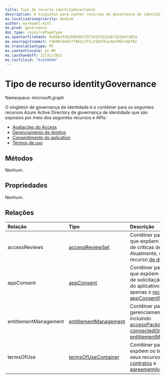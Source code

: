 ```yaml
---
title: Tipo de recurso identityGovernance
description: O singleton para conter recursos de governança de identidade.
ms.localizationpriority: medium
author: markwahl-msft
ms.prod: governance
doc_type: resourcePageType
ms.openlocfilehash: be8bb2f562b05892f972431fd32db72b29af305a
ms.sourcegitcommit: fd609cb401ff862c3f5c21847bac9af967c6bf82
ms.translationtype: MT
ms.contentlocale: pt-BR
ms.lasthandoff: 12/31/2021
ms.locfileid: "61649680"
---
```

# <a name="identitygovernance-resource-type"></a>Tipo de recurso identityGovernance

Namespace: microsoft.graph

O singleton de governança de identidade é o contêiner para os seguintes recursos Azure Active Directory de governança de identidade que são expostos por meio dos seguintes recursos e APIs:

+ [Avaliações do Access](accessreviewsv2-overview.md)
+ [Gerenciamento de direitos](entitlementmanagement-overview.md)
+ [Consentimento do aplicativo](consentrequests-overview.md)
+ [Termos de uso](agreement.md)

## <a name="methods"></a>Métodos

Nenhum.

## <a name="properties"></a>Propriedades

Nenhum.

## <a name="relationships"></a>Relações

|Relação|Tipo|Descrição|
|:---|:---|:---|
|accessReviews|[accessReviewSet](accessreviewset.md)| Contêiner para os recursos base que expõem a API e os recursos de críticas de acesso. Atualmente, expõe apenas o recurso [de definições.](accessreviewscheduledefinition.md)|
|appConsent|[appConsent](appconsentapprovalroute.md)| Contêiner para recursos básicos que expõem a API e os recursos de solicitação de consentimento do aplicativo. Atualmente, expõe apenas o [recurso appConsentRequests.](appconsentrequest.md)|
|entitlementManagement|[entitlementManagement](entitlementmanagement.md)| Contêiner para recursos de gerenciamento de direitos, incluindo [accessPackageCatalog,](accesspackagecatalog.md) [connectedOrganization](connectedorganization.md)e [entitlementManagementSettings](entitlementmanagementsettings.md).|
|termsOfUse|[termsOfUseContainer](termsofusecontainer.md)| Contêiner para os recursos que expõem os termos de uso api e seus recursos, incluindo [contratos](agreement.md) e [agreementAcceptances](agreementacceptance.md). |

